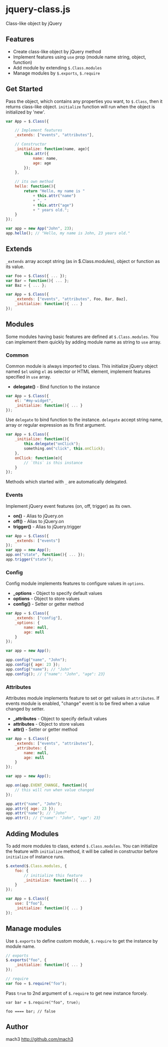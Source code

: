 
# jquery-class.js

Class-like object by jQuery


## Features

- Create class-like object by jQuery method
- Implement features using `use` prop (module name string, object, function)
- Add module by extending `$.Class.modules` 
- Manage modules by `$.exports`, `$.require`


## Get Started

Pass the object, which contains any properties you want, to `$.Class`,
then it returns class-like object.
`initialize` function will run when the object is initialized by 'new'.

```javascript
var App = $.Class({

	// Implement features
	_extends: ["events", "attributes"],

	// Constructor
	_initialize: function(name, age){
		this.attr({
			name: name,
			age: age
		});
	},

	// its own method
	hello: function(){
		return "Hello, my name is "
			+ this.attr("name")
			+ ", "
			+ this.attr("age")
			+ " years old.";
	}
});

var app = new App("John", 23);
app.hello(); // "Hello, my name is John, 23 years old."
```

## Extends

`_extends` array accept string (as in $.Class.modules), object or function as its value.

```javascript
var Foo = $.Class({ ... });
var Bar = function(){ ... };
var Baz = { ... };

var App = $.Class({
	_extends: ["events", "attributes", Foo, Bar, Baz],
	_initialize: function(){ ... }
});
```

## Modules

Some modules having basic features are defined at `$.Class.modules`.
You can implement them quickly by adding module name as string to `use` array.

### Common

Common module is always imported to class.
This initialize jQuery object named `$el` using `el` as selector or HTML element,
implement features specified in `use` array.

- **delegate()** - Bind function to the instance

```javascript
var App = $.Class({
	el: "#my-widget",
	_initialize: function(){ ... }
});
```

Use `delegate` to bind function to the instance. `delegate` accept string name, array or regular expression as its first argument.

```javascript
var App = $.Class({
	_initialize: function(){
		this.delegate("onClick");
		something.on("click", this.onClick);
	},
	onClick: function(e){
		// `this` is this instance
	}
});
```

Methods which started with `_` are automatically delegated.


### Events

Implement jQuery event features (on, off, trigger) as its own.

- **on()** - Alias to jQuery.on
- **off()** - Alias to jQuery.on
- **trigger()** - Alias to jQuery.trigger

```javascript
var App = $.Class({
	_extends: ["events"]
});
var app = new App();
app.on("state", function(){ ... });
app.trigger("state");
```

### Config

Config module implements features to configure values in `options`.

- **_options** - Object to specify default values
- **options** - Object to store values
- **config()** - Setter or getter method

```javascript
var App = $.Class({
	_extends: ["config"],
	_options: {
		name: null,
		age: null
	}
});

var app = new App();

app.config("name", "John");
app.config({ age: 23 });
app.config("name"); // "John"
app.config(); // {"name": "John", "age": 23}
```

### Attributes

Attributes module implements feature to set or get values in `attributes`.
If events module is enabled, "change" event is to be fired when a value changed by setter.

- **_attributes** - Object to specify default values
- **attributes** - Object to store values
- **attr()** - Setter or getter method

```javascript
var App = $.Class({
	_extends: ["events", "attributes"],
	_attributes: {
		name: null,
		age: null
	}
});

var app = new App();

app.on(app.EVENT_CHANGE, function(){
	// this will run when value changed
});

app.attr("name", "John");
app.attr({ age: 23 });
app.attr("name"); // "John"
app.attr(); // {"name": "John", "age": 23}
```


## Adding Modules

To add more modules to class, extend `$.Class.modules`.
You can initialize the feature with `initialize` method, it will be called in constructor before `initialize` of instance runs.

```javascript
$.extend($.Class.modules, {
	foo: {
		// initialize this feature
		_initialize: function(){ ... }
	}
});

var App = $.Class({
	use: ["foo"],
	_initialize: function(){ ... }
});
```


## Manage modules

Use `$.exports` to define custom module,
`$.require` to get the instance by module name.

```javascript
// exports
$.exports("foo", {
	_initialize: function(){ ... }
});

// require
var foo = $.require("foo");
```

Pass `true` to 2nd argument of `$.require` to get new instance forcely.

```
var bar = $.require("foo", true);

foo ==== bar; // false
```


## Author

mach3 <http://github.com/mach3>

